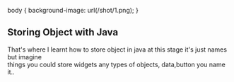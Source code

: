 <!DOCTYPE html>
<html>
<head>

body {  background-image: url(/shot/1.png); }

</head>
<body>

<h2>Storing Object with Java</h2>

<div>
That's where I learnt how to store object in java at this stage it's just names but imagine<br>
things you could store widgets any types of objects, data,button you name it..
</div>

</body>
</html>
